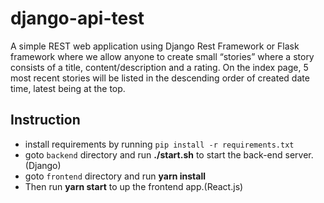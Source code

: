 # django-api-test
A simple REST web application using Django Rest Framework or Flask framework where we allow anyone to create small “stories” where a story consists of a title, content/description and a rating. On the index page, 5 most recent stories will be listed in the descending order of created date time, latest being at the top.

## Instruction
* install requirements by running `pip install -r requirements.txt`
* goto `backend` directory and run **./start.sh** to start the back-end server.(Django)
* goto `frontend` directory and run **yarn install**
* Then run **yarn start** to up the frontend app.(React.js)